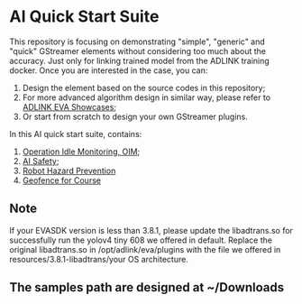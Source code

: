 # AI Quick Start Suite

This repository is focusing on demonstrating "simple", "generic" and "quick" GStreamer elements without considering too much about the accuracy. Just only for linking trained model from the ADLINK training docker. Once you are interested in the case, you can:

1. Design the element based on the source codes in this repository;
2. For more advanced algorithm design in similar way, please refer to [ADLINK EVA Showcases](https://github.com/IST-EVA-Support/EVA_Show-Case);
3. Or start from scratch to design your own GStreamer plugins.

In this AI quick start suite, contains:

1. [Operation Idle Monitoring, OIM](src/operation-idle-monitoring);
2. [AI Safety](src/ai-safety);
3. [Robot Hazard Prevention](src/robot-hazard-prevention)
4. [Geofence for Course](src/geofence)



## Note

If your EVASDK version is less than 3.8.1, please update the libadtrans.so for successfully run the yolov4 tiny 608 we offered in default. Replace the original libadtrans.so in /opt/adlink/eva/plugins with the file we offered in resources/3.8.1-libadtrans/your OS architecture.

## The samples path are designed at ~/Downloads
